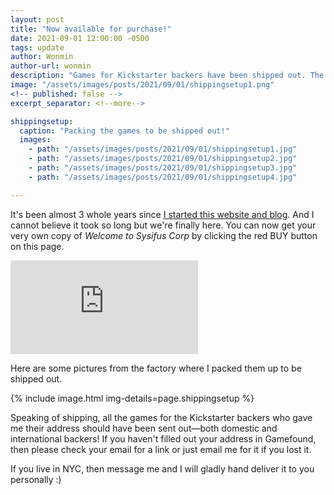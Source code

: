```yaml
---
layout: post
title: "Now available for purchase!"
date: 2021-09-01 12:00:00 -0500
tags: update
author: Wonmin
author-url: wonmin
description: "Games for Kickstarter backers have been shipped out. The game is now officially available for purchase!"
image: "/assets/images/posts/2021/09/01/shippingsetup1.png"
<!-- published: false -->
excerpt_separator: <!--more-->

shippingsetup:
  caption: "Packing the games to be shipped out!"
  images:
    - path: "/assets/images/posts/2021/09/01/shippingsetup1.jpg"
    - path: "/assets/images/posts/2021/09/01/shippingsetup2.jpg"
    - path: "/assets/images/posts/2021/09/01/shippingsetup3.jpg"
    - path: "/assets/images/posts/2021/09/01/shippingsetup4.jpg"

---
```


It's been almost 3 whole years since [I started this website and blog](/2018-11-06-i-believe-introductions-are-in-order.html). And I cannot believe it took so long but we're finally here. You can now get your very own copy of _Welcome to Sysifus Corp_ by clicking the red BUY button on this page.

<div class="video-container is-half">
<iframe class="video" src="https://www.youtube.com/embed/pE6mT355pqI" frameborder="0" allow="accelerometer; autoplay; clipboard-write; encrypted-media; gyroscope; picture-in-picture" allowfullscreen></iframe>
</div>


<!--more-->


Here are some pictures from the factory where I packed them up to be shipped out.

{% include image.html img-details=page.shippingsetup %}

Speaking of shipping, all the games for the Kickstarter backers who gave me their address should have been sent out—both domestic and international backers! If you haven't filled out your address in Gamefound, then please check your email for a link or just email me for it if you lost it.

If you live in NYC, then message me and I will gladly hand deliver it to you personally :)

